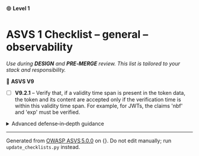 🟢 **Level 1**

# ASVS 1 Checklist – general – observability

*Use during **DESIGN** and **PRE‑MERGE** review. This list is tailored to your stack and responsibility.*



🎯 **ASVS V9**

- [ ] **V9.2.1** – Verify that, if a validity time span is present in the token data, the token and its content are accepted only if the verification time is within this validity time span. For example, for JWTs, the claims 'nbf' and 'exp' must be verified.

<details><summary>Advanced defense‑in‑depth guidance</summary>


_Add organisation‑specific recommendations, links to tooling, threat models, etc._

</details>


---

Generated from [OWASP ASVS 5.0.0](https://owasp.org/www-project-application-security-verification-standard/) on {}. Do not edit manually; run `update_checklists.py` instead.
